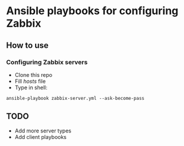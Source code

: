 # Ansible playbooks for configuring Zabbix 
## How to use
### Configuring Zabbix servers
- Clone this repo
- Fill *hosts* file
- Type in shell: 
```
ansible-playbook zabbix-server.yml --ask-become-pass
```

## TODO
- Add more server types
- Add client playbooks
